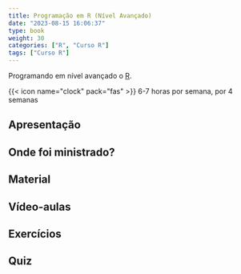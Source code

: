 ```yaml
---
title: Programação em R (Nível Avançado)
date: "2023-08-15 16:06:37"
type: book
weight: 30
categories: ["R", "Curso R"]
tags: ["Curso R"]
---
```


Programando em nível avançado o [R](http://r-project.org).

<!--more-->

{{< icon name="clock" pack="fas" >}} 6-7 horas por semana, por 4 semanas

## Apresentação

<!-- {{< youtube _JqtU3X101E >}} -->

## Onde foi ministrado?

<!-- - O curso foi ministrado pela UFSJ, em parceria com o Centro Acadêmico de Engenharia de Telecomunicações (CATEL), no período de 18/02/2021 a 19/03/2021. -->

## Material

<!-- O material encontra-se disponível em <http://bendeivide.github.io/cursor/nbasico> -->

## Vídeo-aulas

<!-- Todas as vídeo-aulas encontram-se no material informado anteriormente, como também pela playlist [Curso R](https://www.youtube.com/playlist?list=PL-20Z1XFWKR0y0qZdOM0KKqb4oEbAMs7O). -->

## Exercícios

<!-- Os exercícios do curso, podem ser desenvolvidos via *web* em <https://bendeivide.shinyapps.io/Curso-R/>, como também é possível baixar todos os [scripts](http://bendeivide.github.io/cursor/nbasico#scripts). -->

## Quiz

<!-- {{< spoiler text="Como o R trabalha?" >}} -->
<!-- Acesse: <http://bendeivide.github.io/cursor/nbasico#rwork> -->
<!-- {{< /spoiler >}} -->


